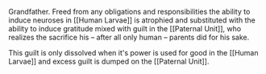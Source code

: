 Grandfather. Freed from any obligations and responsibilities the ability to induce neuroses in [[Human Larvae]] is atrophied and substituted with the ability to induce gratitude mixed with guilt in the [[Paternal Unit]], who realizes the sacrifice his – after all only human – parents did for his sake.

This guilt is only dissolved when it's power is used for good in the [[Human Larvae]] and excess guilt is dumped on the [[Paternal Unit]].